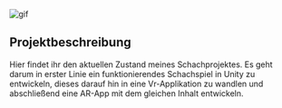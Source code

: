 ![gif](https://media.giphy.com/media/IflVrGjQAd06hrEhcY/giphy.gif)
## Projektbeschreibung
Hier findet ihr den aktuellen Zustand meines Schachprojektes. Es geht darum in erster Linie ein funktionierendes Schachspiel in Unity zu entwickeln, dieses darauf hin in eine Vr-Applikation zu wandlen und abschließend eine AR-App mit dem gleichen Inhalt entwickeln.


